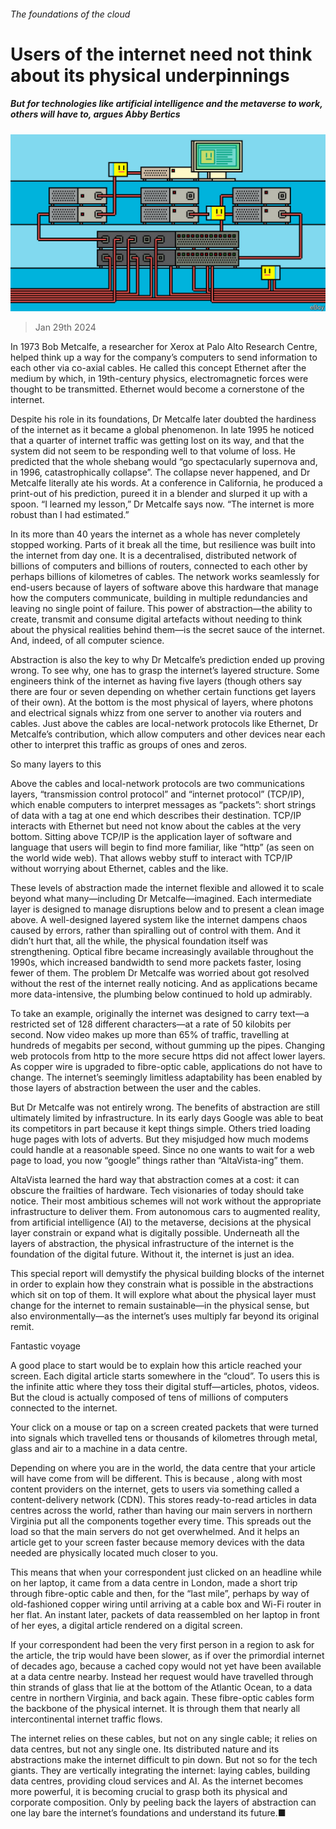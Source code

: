 ###### The foundations of the cloud

# Users of the internet need not think about its physical underpinnings 

##### But for technologies like artificial intelligence and the metaverse to work, others will have to, argues Abby Bertics 

![image](images/20240203_TQD001.jpg) 

> Jan 29th 2024 

In 1973 Bob Metcalfe, a researcher for Xerox at Palo Alto Research Centre, helped think up a way for the company’s computers to send information to each other via co-axial cables. He called this concept Ethernet after the medium by which, in 19th-century physics, electromagnetic forces were thought to be transmitted. Ethernet would become a cornerstone of the internet.

Despite his role in its foundations, Dr Metcalfe later doubted the hardiness of the internet as it became a global phenomenon. In late 1995 he noticed that a quarter of internet traffic was getting lost on its way, and that the system did not seem to be responding well to that volume of loss. He predicted that the whole shebang would “go spectacularly supernova and, in 1996, catastrophically collapse”. The collapse never happened, and Dr Metcalfe literally ate his words. At a conference in California, he produced a print-out of his prediction, pureed it in a blender and slurped it up with a spoon. “I learned my lesson,” Dr Metcalfe says now. “The internet is more robust than I had estimated.”

In its more than 40 years the internet as a whole has never completely stopped working. Parts of it break all the time, but resilience was built into the internet from day one. It is a decentralised, distributed network of billions of computers and billions of routers, connected to each other by perhaps billions of kilometres of cables. The network works seamlessly for end-users because of layers of software above this hardware that manage how the computers communicate, building in multiple redundancies and leaving no single point of failure. This power of abstraction—the ability to create, transmit and consume digital artefacts without needing to think about the physical realities behind them—is the secret sauce of the internet. And, indeed, of all computer science.

Abstraction is also the key to why Dr Metcalfe’s prediction ended up proving wrong. To see why, one has to grasp the internet’s layered structure. Some engineers think of the internet as having five layers (though others say there are four or seven depending on whether certain functions get layers of their own). At the bottom is the most physical of layers, where photons and electrical signals whizz from one server to another via routers and cables. Just above the cables are local-network protocols like Ethernet, Dr Metcalfe’s contribution, which allow computers and other devices near each other to interpret this traffic as groups of ones and zeros.

So many layers to this

Above the cables and local-network protocols are two communications layers, “transmission control protocol” and “internet protocol” (TCP/IP), which enable computers to interpret messages as “packets”: short strings of data with a tag at one end which describes their destination. TCP/IP interacts with Ethernet but need not know about the cables at the very bottom. Sitting above TCP/IP is the application layer of software and language that users will begin to find more familiar, like “http” (as seen on the world wide web). That allows webby stuff to interact with TCP/IP without worrying about Ethernet, cables and the like.

These levels of abstraction made the internet flexible and allowed it to scale beyond what many—including Dr Metcalfe—imagined. Each intermediate layer is designed to manage disruptions below and to present a clean image above. A well-designed layered system like the internet dampens chaos caused by errors, rather than spiralling out of control with them. And it didn’t hurt that, all the while, the physical foundation itself was strengthening. Optical fibre became increasingly available throughout the 1990s, which increased bandwidth to send more packets faster, losing fewer of them. The problem Dr Metcalfe was worried about got resolved without the rest of the internet really noticing. And as applications became more data-intensive, the plumbing below continued to hold up admirably.

 

To take an example, originally the internet was designed to carry text—a restricted set of 128 different characters—at a rate of 50 kilobits per second. Now video makes up more than 65% of traffic, travelling at hundreds of megabits per second, without gumming up the pipes. Changing web protocols from http to the more secure https did not affect lower layers. As copper wire is upgraded to fibre-optic cable, applications do not have to change. The internet’s seemingly limitless adaptability has been enabled by those layers of abstraction between the user and the cables. 

But Dr Metcalfe was not entirely wrong. The benefits of abstraction are still ultimately limited by infrastructure. In its early days Google was able to beat its competitors in part because it kept things simple. Others tried loading huge pages with lots of adverts. But they misjudged how much modems could handle at a reasonable speed. Since no one wants to wait for a web page to load, you now “google” things rather than “AltaVista-ing” them.

AltaVista learned the hard way that abstraction comes at a cost: it can obscure the frailties of hardware. Tech visionaries of today should take notice. Their most ambitious schemes will not work without the appropriate infrastructure to deliver them. From autonomous cars to augmented reality, from artificial intelligence (AI) to the metaverse, decisions at the physical layer constrain or expand what is digitally possible. Underneath all the layers of abstraction, the physical infrastructure of the internet is the foundation of the digital future. Without it, the internet is just an idea. 

This special report will demystify the physical building blocks of the internet in order to explain how they constrain what is possible in the abstractions which sit on top of them. It will explore what about the physical layer must change for the internet to remain sustainable—in the physical sense, but also environmentally—as the internet’s uses multiply far beyond its original remit. 

Fantastic voyage

A good place to start would be to explain how this article reached your screen. Each digital article starts somewhere in the “cloud”. To users this is the infinite attic where they toss their digital stuff—articles, photos, videos. But the cloud is actually composed of tens of millions of computers connected to the internet. 

Your click on a mouse or tap on a screen created packets that were turned into signals which travelled tens or thousands of kilometres through metal, glass and air to a machine in a data centre.

Depending on where you are in the world, the data centre that your article will have come from will be different. This is because , along with most content providers on the internet, gets to users via something called a content-delivery network (CDN). This stores ready-to-read articles in data centres across the world, rather than having our main servers in northern Virginia put all the components together every time. This spreads out the load so that the main servers do not get overwhelmed. And it helps an article get to your screen faster because memory devices with the data needed are physically located much closer to you. 

This means that when your correspondent just clicked on an  headline while on her laptop, it came from a data centre in London, made a short trip through fibre-optic cable and then, for the “last mile”, perhaps by way of old-fashioned copper wiring until arriving at a cable box and Wi-Fi router in her flat. An instant later, packets of data reassembled on her laptop in front of her eyes, a digital article rendered on a digital screen.

If your correspondent had been the very first person in a region to ask for the article, the trip would have been slower, as if over the primordial internet of decades ago, because a cached copy would not yet have been available at a data centre nearby. Instead her request would have travelled through thin strands of glass that lie at the bottom of the Atlantic Ocean, to a data centre in northern Virginia, and back again. These fibre-optic cables form the backbone of the physical internet. It is through them that nearly all intercontinental internet traffic flows. 

The internet relies on these cables, but not on any single cable; it relies on data centres, but not any single one. Its distributed nature and its abstractions make the internet difficult to pin down. But not so for the tech giants. They are vertically integrating the internet: laying cables, building data centres, providing cloud services and AI. As the internet becomes more powerful, it is becoming crucial to grasp both its physical and corporate composition. Only by peeling back the layers of abstraction can one lay bare the internet’s foundations and understand its future.■

